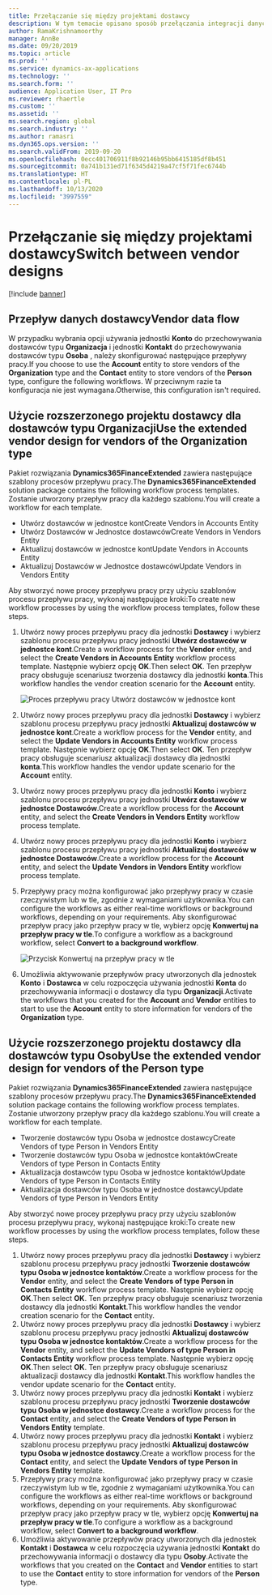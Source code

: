 ```yaml
---
title: Przełączanie się między projektami dostawcy
description: W tym temacie opisano sposób przełączania integracji danych dostawcy między aplikacjami Finance and Operations i Common Data Service.
author: RamaKrishnamoorthy
manager: AnnBe
ms.date: 09/20/2019
ms.topic: article
ms.prod: ''
ms.service: dynamics-ax-applications
ms.technology: ''
ms.search.form: ''
audience: Application User, IT Pro
ms.reviewer: rhaertle
ms.custom: ''
ms.assetid: ''
ms.search.region: global
ms.search.industry: ''
ms.author: ramasri
ms.dyn365.ops.version: ''
ms.search.validFrom: 2019-09-20
ms.openlocfilehash: 0ecc401706911f8b92146b95bb6415185df8b451
ms.sourcegitcommit: 0a741b131ed71f6345d4219a47cf5f71fec6744b
ms.translationtype: HT
ms.contentlocale: pl-PL
ms.lasthandoff: 10/13/2020
ms.locfileid: "3997559"
---
```

# <a name="switch-between-vendor-designs"></a><span data-ttu-id="5ec87-103">Przełączanie się między projektami dostawcy</span><span class="sxs-lookup"><span data-stu-id="5ec87-103">Switch between vendor designs</span></span>

[!include [banner](../../includes/banner.md)]



## <a name="vendor-data-flow"></a><span data-ttu-id="5ec87-104">Przepływ danych dostawcy</span><span class="sxs-lookup"><span data-stu-id="5ec87-104">Vendor data flow</span></span> 

<span data-ttu-id="5ec87-105">W przypadku wybrania opcji używania jednostki **Konto** do przechowywania dostawców typu **Organizacja** i jednostki **Kontakt** do przechowywania dostawców typu **Osoba** , należy skonfigurować następujące przepływy pracy.</span><span class="sxs-lookup"><span data-stu-id="5ec87-105">If you choose to use the **Account** entity to store vendors of the **Organization** type and the **Contact** entity to store vendors of the **Person** type, configure the following workflows.</span></span> <span data-ttu-id="5ec87-106">W przeciwnym razie ta konfiguracja nie jest wymagana.</span><span class="sxs-lookup"><span data-stu-id="5ec87-106">Otherwise, this configuration isn't required.</span></span>

## <a name="use-the-extended-vendor-design-for-vendors-of-the-organization-type"></a><span data-ttu-id="5ec87-107">Użycie rozszerzonego projektu dostawcy dla dostawców typu Organizacji</span><span class="sxs-lookup"><span data-stu-id="5ec87-107">Use the extended vendor design for vendors of the Organization type</span></span>

<span data-ttu-id="5ec87-108">Pakiet rozwiązania **Dynamics365FinanceExtended** zawiera następujące szablony procesów przepływu pracy.</span><span class="sxs-lookup"><span data-stu-id="5ec87-108">The **Dynamics365FinanceExtended** solution package contains the following workflow process templates.</span></span> <span data-ttu-id="5ec87-109">Zostanie utworzony przepływ pracy dla każdego szablonu.</span><span class="sxs-lookup"><span data-stu-id="5ec87-109">You will create a workflow for each template.</span></span>

+ <span data-ttu-id="5ec87-110">Utwórz dostawców w jednostce kont</span><span class="sxs-lookup"><span data-stu-id="5ec87-110">Create Vendors in Accounts Entity</span></span>
+ <span data-ttu-id="5ec87-111">Utwórz Dostawców w Jednostce dostawców</span><span class="sxs-lookup"><span data-stu-id="5ec87-111">Create Vendors in Vendors Entity</span></span>
+ <span data-ttu-id="5ec87-112">Aktualizuj dostawców w jednostce kont</span><span class="sxs-lookup"><span data-stu-id="5ec87-112">Update Vendors in Accounts Entity</span></span>
+ <span data-ttu-id="5ec87-113">Aktualizuj Dostawców w Jednostce dostawców</span><span class="sxs-lookup"><span data-stu-id="5ec87-113">Update Vendors in Vendors Entity</span></span>

<span data-ttu-id="5ec87-114">Aby stworzyć nowe procey przepływu pracy przy użyciu szablonów procesu przepływu pracy, wykonaj następujące kroki:</span><span class="sxs-lookup"><span data-stu-id="5ec87-114">To create new workflow processes by using the workflow process templates, follow these steps.</span></span>

1. <span data-ttu-id="5ec87-115">Utwórz nowy proces przepływu pracy dla jednostki **Dostawcy** i wybierz szablonu procesu przepływu pracy jednostki **Utwórz dostawców w jednostce kont**.</span><span class="sxs-lookup"><span data-stu-id="5ec87-115">Create a workflow process for the **Vendor** entity, and select the **Create Vendors in Accounts Entity** workflow process template.</span></span> <span data-ttu-id="5ec87-116">Następnie wybierz opcję **OK**.</span><span class="sxs-lookup"><span data-stu-id="5ec87-116">Then select **OK**.</span></span> <span data-ttu-id="5ec87-117">Ten przepływ pracy obsługuje scenariusz tworzenia dostawcy dla jednostki **konta**.</span><span class="sxs-lookup"><span data-stu-id="5ec87-117">This workflow handles the vendor creation scenario for the **Account** entity.</span></span>

    ![Proces przepływu pracy Utwórz dostawców w jednostce kont](media/create_process.png)

2. <span data-ttu-id="5ec87-119">Utwórz nowy proces przepływu pracy dla jednostki **Dostawcy** i wybierz szablonu procesu przepływu pracy jednostki **Aktualizuj dostawców w jednostce kont**.</span><span class="sxs-lookup"><span data-stu-id="5ec87-119">Create a workflow process for the **Vendor** entity, and select the **Update Vendors in Accounts Entity** workflow process template.</span></span> <span data-ttu-id="5ec87-120">Następnie wybierz opcję **OK**.</span><span class="sxs-lookup"><span data-stu-id="5ec87-120">Then select **OK**.</span></span> <span data-ttu-id="5ec87-121">Ten przepływ pracy obsługuje scenariusz aktualizacji dostawcy dla jednostki **konta**.</span><span class="sxs-lookup"><span data-stu-id="5ec87-121">This workflow handles the vendor update scenario for the **Account** entity.</span></span>
3. <span data-ttu-id="5ec87-122">Utwórz nowy proces przepływu pracy dla jednostki **Konto** i wybierz szablonu procesu przepływu pracy jednostki **Utwórz dostawców w jednostce Dostawców**.</span><span class="sxs-lookup"><span data-stu-id="5ec87-122">Create a workflow process for the **Account** entity, and select the **Create Vendors in Vendors Entity** workflow process template.</span></span>
4. <span data-ttu-id="5ec87-123">Utwórz nowy proces przepływu pracy dla jednostki **Konto** i wybierz szablonu procesu przepływu pracy jednostki **Aktualizuj dostawców w jednostce Dostawców**.</span><span class="sxs-lookup"><span data-stu-id="5ec87-123">Create a workflow process for the **Account** entity, and select the **Update Vendors in Vendors Entity** workflow process template.</span></span>
5. <span data-ttu-id="5ec87-124">Przepływy pracy można konfigurować jako przepływy pracy w czasie rzeczywistym lub w tle, zgodnie z wymaganiami użytkownika.</span><span class="sxs-lookup"><span data-stu-id="5ec87-124">You can configure the workflows as either real-time workflows or background workflows, depending on your requirements.</span></span> <span data-ttu-id="5ec87-125">Aby skonfigurować przepływ pracy jako przepływ pracy w tle, wybierz opcję **Konwertuj na przepływ pracy w tle**.</span><span class="sxs-lookup"><span data-stu-id="5ec87-125">To configure a workflow as a background workflow, select **Convert to a background workflow**.</span></span>

    ![Przycisk Konwertuj na przepływ pracy w tle](media/background_workflow.png)

6. <span data-ttu-id="5ec87-127">Umożliwia aktywowanie przepływów pracy utworzonych dla jednostek **Konto**  i **Dostawca** w celu rozpoczęcia używania jednostki **Konta** do przechowywania informacji o dostawcy dla typu **Organizacji**.</span><span class="sxs-lookup"><span data-stu-id="5ec87-127">Activate the workflows that you created for the **Account** and **Vendor** entities to start to use the **Account** entity to store information for vendors of the **Organization** type.</span></span>

## <a name="use-the-extended-vendor-design-for-vendors-of-the-person-type"></a><span data-ttu-id="5ec87-128">Użycie rozszerzonego projektu dostawcy dla dostawców typu Osoby</span><span class="sxs-lookup"><span data-stu-id="5ec87-128">Use the extended vendor design for vendors of the Person type</span></span>

<span data-ttu-id="5ec87-129">Pakiet rozwiązania **Dynamics365FinanceExtended** zawiera następujące szablony procesów przepływu pracy.</span><span class="sxs-lookup"><span data-stu-id="5ec87-129">The **Dynamics365FinanceExtended** solution package contains the following workflow process templates.</span></span> <span data-ttu-id="5ec87-130">Zostanie utworzony przepływ pracy dla każdego szablonu.</span><span class="sxs-lookup"><span data-stu-id="5ec87-130">You will create a workflow for each template.</span></span>

+ <span data-ttu-id="5ec87-131">Tworzenie dostawców typu Osoba w jednostce dostawcy</span><span class="sxs-lookup"><span data-stu-id="5ec87-131">Create Vendors of type Person in Vendors Entity</span></span>
+ <span data-ttu-id="5ec87-132">Tworzenie dostawców typu Osoba w jednostce kontaktów</span><span class="sxs-lookup"><span data-stu-id="5ec87-132">Create Vendors of type Person in Contacts Entity</span></span>
+ <span data-ttu-id="5ec87-133">Aktualizacja dostawców typu Osoba w jednostce kontaktów</span><span class="sxs-lookup"><span data-stu-id="5ec87-133">Update Vendors of type Person in Contacts Entity</span></span>
+ <span data-ttu-id="5ec87-134">Aktualizacja dostawców typu Osoba w jednostce dostawcy</span><span class="sxs-lookup"><span data-stu-id="5ec87-134">Update Vendors of type Person in Vendors Entity</span></span>

<span data-ttu-id="5ec87-135">Aby stworzyć nowe procey przepływu pracy przy użyciu szablonów procesu przepływu pracy, wykonaj następujące kroki:</span><span class="sxs-lookup"><span data-stu-id="5ec87-135">To create new workflow processes by using the workflow process templates, follow these steps.</span></span>

1. <span data-ttu-id="5ec87-136">Utwórz nowy proces przepływu pracy dla jednostki **Dostawcy** i wybierz szablonu procesu przepływu pracy jednostki **Tworzenie dostawców typu Osoba w jednostce kontaktów**.</span><span class="sxs-lookup"><span data-stu-id="5ec87-136">Create a workflow process for the **Vendor** entity, and select the **Create Vendors of type Person in Contacts Entity** workflow process template.</span></span> <span data-ttu-id="5ec87-137">Następnie wybierz opcję **OK**.</span><span class="sxs-lookup"><span data-stu-id="5ec87-137">Then select **OK**.</span></span> <span data-ttu-id="5ec87-138">Ten przepływ pracy obsługuje scenariusz tworzenia dostawcy dla jednostki **Kontakt**.</span><span class="sxs-lookup"><span data-stu-id="5ec87-138">This workflow handles the vendor creation scenario for the **Contact** entity.</span></span>
2. <span data-ttu-id="5ec87-139">Utwórz nowy proces przepływu pracy dla jednostki **Dostawcy** i wybierz szablonu procesu przepływu pracy jednostki **Aktualizuj dostawców typu Osoba w jednostce kontaktów**.</span><span class="sxs-lookup"><span data-stu-id="5ec87-139">Create a workflow process for the **Vendor** entity, and select the **Update Vendors of type Person in Contacts Entity** workflow process template.</span></span> <span data-ttu-id="5ec87-140">Następnie wybierz opcję **OK**.</span><span class="sxs-lookup"><span data-stu-id="5ec87-140">Then select **OK**.</span></span> <span data-ttu-id="5ec87-141">Ten przepływ pracy obsługuje scenariusz aktualizacji dostawcy dla jednostki **Kontakt**.</span><span class="sxs-lookup"><span data-stu-id="5ec87-141">This workflow handles the vendor update scenario for the **Contact** entity.</span></span>
3. <span data-ttu-id="5ec87-142">Utwórz nowy proces przepływu pracy dla jednostki **Kontakt** i wybierz szablonu procesu przepływu pracy jednostki **Tworzenie dostawców typu Osoba w jednostce dostawcy**.</span><span class="sxs-lookup"><span data-stu-id="5ec87-142">Create a workflow process for the **Contact** entity, and select the **Create Vendors of type Person in Vendors Entity** template.</span></span>
4. <span data-ttu-id="5ec87-143">Utwórz nowy proces przepływu pracy dla jednostki **Kontakt** i wybierz szablonu procesu przepływu pracy jednostki **Aktualizuj dostawców typu Osoba w jednostce dostawcy**.</span><span class="sxs-lookup"><span data-stu-id="5ec87-143">Create a workflow process for the **Contact** entity, and select the **Update Vendors of type Person in Vendors Entity** template.</span></span>
5. <span data-ttu-id="5ec87-144">Przepływy pracy można konfigurować jako przepływy pracy w czasie rzeczywistym lub w tle, zgodnie z wymaganiami użytkownika.</span><span class="sxs-lookup"><span data-stu-id="5ec87-144">You can configure the workflows as either real-time workflows or background workflows, depending on your requirements.</span></span> <span data-ttu-id="5ec87-145">Aby skonfigurować przepływ pracy jako przepływ pracy w tle, wybierz opcję **Konwertuj na przepływ pracy w tle**.</span><span class="sxs-lookup"><span data-stu-id="5ec87-145">To configure a workflow as a background workflow, select **Convert to a background workflow**.</span></span>
6. <span data-ttu-id="5ec87-146">Umożliwia aktywowanie przepływów pracy utworzonych dla jednostek **Kontakt**  i **Dostawca** w celu rozpoczęcia używania jednostki **Kontakt** do przechowywania informacji o dostawcy dla typu **Osoby**.</span><span class="sxs-lookup"><span data-stu-id="5ec87-146">Activate the workflows that you created on the **Contact** and **Vendor** entities to start to use the **Contact** entity to store information for vendors of the **Person** type.</span></span>
